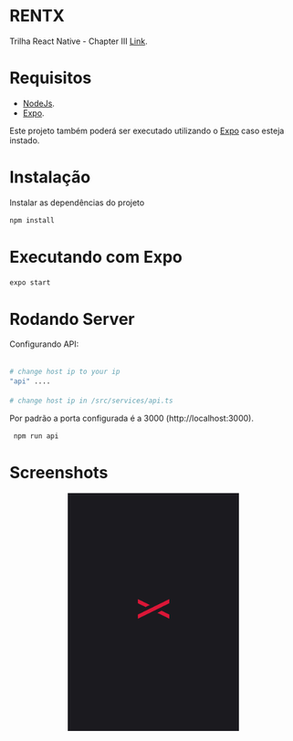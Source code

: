 # RENTX
Trilha React Native - Chapter III [Link](https://www.rocketseat.com.br/discover).

# Requisitos
- [NodeJs](https://nodejs.org/en/).
- [Expo](https://docs.expo.dev/).

Este projeto também poderá ser executado utilizando o [Expo](https://www.npmjs.com/package/expo) caso esteja instado.

# Instalação 
Instalar as dependências do projeto
```sh
npm install
```

# Executando com Expo 
```sh
expo start
```

# Rodando Server
Configurando API:
```sh

# change host ip to your ip
"api" ....

# change host ip in /src/services/api.ts
```


Por padrão a porta configurada é a 3000 (http://localhost:3000).
```sh
 npm run api
```

# Screenshots
<p align="center">
  <img src="https://github.com/karenyov/rentx/blob/main/app.gif" width="300">
</p>


